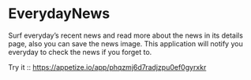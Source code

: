 # EverydayNews
Surf everyday’s recent news and read more about the news in its details page, also you can save the news image. This application will notify you everyday to check the news if you forget to.


Try it :: https://appetize.io/app/phqzmj6d7radjzpu0ef0gyrxkr
